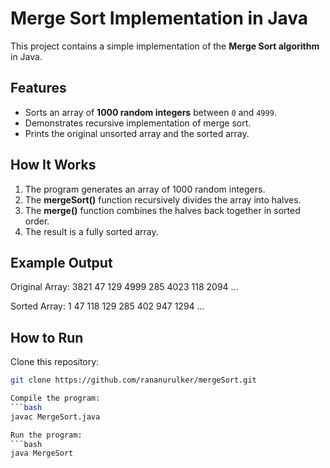 ﻿# Merge Sort Implementation in Java

This project contains a simple implementation of the **Merge Sort algorithm** in Java.  

## Features
- Sorts an array of **1000 random integers** between `0` and `4999`.
- Demonstrates recursive implementation of merge sort.
- Prints the original unsorted array and the sorted array.

## How It Works
1. The program generates an array of 1000 random integers.
2. The **mergeSort()** function recursively divides the array into halves.
3. The **merge()** function combines the halves back together in sorted order.
4. The result is a fully sorted array.

## Example Output

Original Array:
3821 47 129 4999 285 4023 118 2094 ...

Sorted Array:
1 47 118 129 285 402 947 1294 ...

## How to Run

Clone this repository:
```bash
git clone https://github.com/rananurulker/mergeSort.git

Compile the program:
```bash
javac MergeSort.java

Run the program:
```bash
java MergeSort
